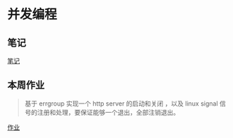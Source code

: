 # 并发编程

## 笔记

[笔记](并发编程.md)


## 本周作业

> 基于 errgroup 实现一个 http server 的启动和关闭 ，以及 linux signal 信号的注册和处理，要保证能够一个退出，全部注销退出。

 [作业](main.go)



